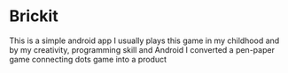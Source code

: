 # Brickit
This is a simple android app I usually plays this game in my childhood and by my creativity, programming skill and Android  I converted a pen-paper game connecting dots game into a product 
